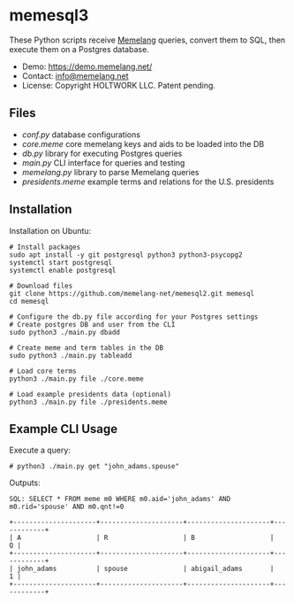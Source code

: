 # memesql3

These Python scripts receive [Memelang](https://memelang.net/) queries, convert them to SQL, then execute them on a Postgres database. 
* Demo: https://demo.memelang.net/
* Contact: info@memelang.net
* License: Copyright HOLTWORK LLC. Patent pending.


## Files

* *conf.py* database configurations
* *core.meme* core memelang keys and aids to be loaded into the DB
* *db.py* library for executing Postgres queries
* *main.py* CLI interface for queries and testing
* *memelang.py* library to parse Memelang queries
* *presidents.meme* example terms and relations for the U.S. presidents


## Installation

Installation on Ubuntu:

	# Install packages
	sudo apt install -y git postgresql python3 python3-psycopg2
	systemctl start postgresql
	systemctl enable postgresql
	
	# Download files
	git clone https://github.com/memelang-net/memesql2.git memesql
	cd memesql

	# Configure the db.py file according for your Postgres settings
	# Create postgres DB and user from the CLI
	sudo python3 ./main.py dbadd

	# Create meme and term tables in the DB
	sudo python3 ./main.py tableadd

	# Load core terms
	python3 ./main.py file ./core.meme

	# Load example presidents data (optional)
	python3 ./main.py file ./presidents.meme


## Example CLI Usage

Execute a query:

	# python3 ./main.py get "john_adams.spouse"

Outputs:

	SQL: SELECT * FROM meme m0 WHERE m0.aid='john_adams' AND m0.rid='spouse' AND m0.qnt!=0
	
	+---------------------+---------------------+---------------------+------------+
	| A                   | R                   | B                   |          Q |
	+---------------------+---------------------+---------------------+------------+
	| john_adams          | spouse              | abigail_adams       |          1 |
	+---------------------+---------------------+---------------------+------------+

